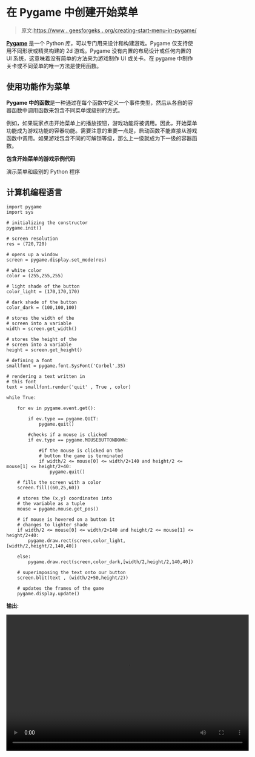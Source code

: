 # 在 Pygame 中创建开始菜单

> 原文:[https://www . geesforgeks . org/creating-start-menu-in-pygame/](https://www.geeksforgeeks.org/creating-start-menu-in-pygame/)

[**Pygame**](https://www.geeksforgeeks.org/introduction-to-pygame/) 是一个 Python 库，可以专门用来设计和构建游戏。Pygame 仅支持使用不同形状或精灵构建的 2d 游戏。Pygame 没有内置的布局设计或任何内置的 UI 系统，这意味着没有简单的方法来为游戏制作 UI 或关卡。在 pygame 中制作关卡或不同菜单的唯一方法是使用函数。

## **使用功能作为菜单**

**Pygame 中的函数**是一种通过在每个函数中定义一个事件类型，然后从各自的容器函数中调用函数来包含不同菜单或级别的方式。

例如，如果玩家点击开始菜单上的播放按钮，游戏功能将被调用。因此，开始菜单功能成为游戏功能的容器功能。需要注意的重要一点是，启动函数不能直接从游戏函数中调用。如果游戏包含不同的可解锁等级，那么上一级就成为下一级的容器函数。

**包含开始菜单的游戏示例代码**

演示菜单和级别的 Python 程序

## 计算机编程语言

```
import pygame 
import sys 

# initializing the constructor 
pygame.init() 

# screen resolution 
res = (720,720) 

# opens up a window 
screen = pygame.display.set_mode(res) 

# white color 
color = (255,255,255) 

# light shade of the button 
color_light = (170,170,170) 

# dark shade of the button 
color_dark = (100,100,100) 

# stores the width of the 
# screen into a variable 
width = screen.get_width() 

# stores the height of the 
# screen into a variable 
height = screen.get_height() 

# defining a font 
smallfont = pygame.font.SysFont('Corbel',35) 

# rendering a text written in 
# this font 
text = smallfont.render('quit' , True , color) 

while True: 

    for ev in pygame.event.get(): 

        if ev.type == pygame.QUIT: 
            pygame.quit() 

        #checks if a mouse is clicked 
        if ev.type == pygame.MOUSEBUTTONDOWN: 

            #if the mouse is clicked on the 
            # button the game is terminated 
            if width/2 <= mouse[0] <= width/2+140 and height/2 <= mouse[1] <= height/2+40: 
                pygame.quit() 

    # fills the screen with a color 
    screen.fill((60,25,60)) 

    # stores the (x,y) coordinates into 
    # the variable as a tuple 
    mouse = pygame.mouse.get_pos() 

    # if mouse is hovered on a button it 
    # changes to lighter shade 
    if width/2 <= mouse[0] <= width/2+140 and height/2 <= mouse[1] <= height/2+40: 
        pygame.draw.rect(screen,color_light,[width/2,height/2,140,40]) 

    else: 
        pygame.draw.rect(screen,color_dark,[width/2,height/2,140,40]) 

    # superimposing the text onto our button 
    screen.blit(text , (width/2+50,height/2)) 

    # updates the frames of the game 
    pygame.display.update() 
```

**输出:**

<video class="wp-video-shortcode" id="video-475638-1" width="640" height="360" preload="metadata" controls=""><source type="video/mp4" src="https://media.geeksforgeeks.org/wp-content/uploads/20200825140241/pygame-window-2020-08-25-13-58-26_770T9JQ7.compressed.mp4?_=1">[https://media.geeksforgeeks.org/wp-content/uploads/20200825140241/pygame-window-2020-08-25-13-58-26_770T9JQ7.compressed.mp4](https://media.geeksforgeeks.org/wp-content/uploads/20200825140241/pygame-window-2020-08-25-13-58-26_770T9JQ7.compressed.mp4)</video>